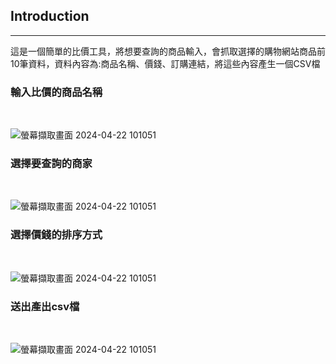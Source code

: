 ## Introduction
<hr>
這是一個簡單的比價工具，將想要查詢的商品輸入，會抓取選擇的購物網站商品前10筆資料，資料內容為:商品名稱、價錢、訂購連結，將這些內容產生一個CSV檔<br>
<h3>輸入比價的商品名稱</h3><br>

![螢幕擷取畫面 2024-04-22 101051](https://github.com/sam880629/python_parity_tool/assets/116621544/701a2345-cc23-4e18-b8ab-c35c86f1c793)

<h3>選擇要查詢的商家</h3><br>

![螢幕擷取畫面 2024-04-22 101051](https://github.com/sam880629/python_parity_tool/assets/116621544/ba28c738-e6c0-4dca-81ec-c8dc0b4b1e47)


<h3>選擇價錢的排序方式</h3><br>

![螢幕擷取畫面 2024-04-22 101051](https://github.com/sam880629/python_parity_tool/assets/116621544/b65e773d-dc2b-49ec-901d-492de10a7ebe)

<h3>送出產出csv檔</h3><br>

![螢幕擷取畫面 2024-04-22 101051](https://github.com/sam880629/python_parity_tool/assets/116621544/fac44267-4cfc-484b-8004-fde34eeddeb4)
